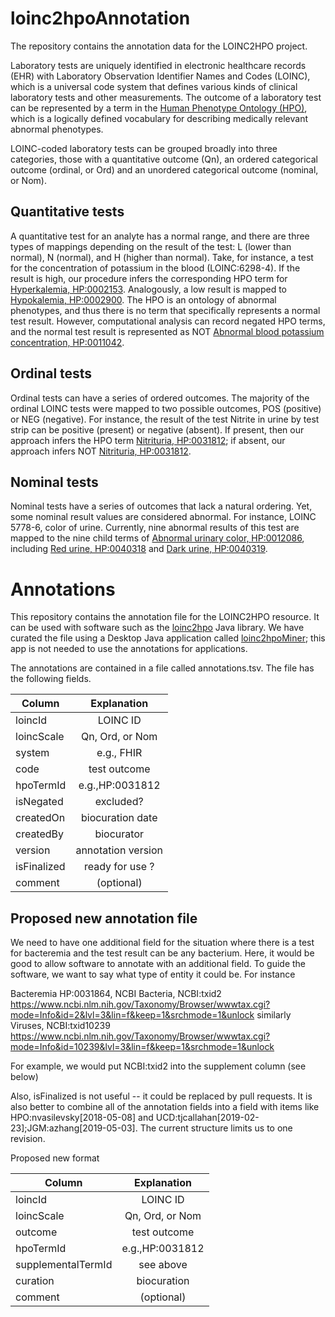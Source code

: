# loinc2hpoAnnotation

The repository contains the annotation data for the LOINC2HPO project.

Laboratory tests  are uniquely identified in electronic healthcare records (EHR) with Laboratory Observation Identifier Names and Codes (LOINC), which is a universal code system that defines various kinds of clinical laboratory tests and other measurements. 
The outcome of a laboratory test can be represented by a term in the [Human Phenotype Ontology (HPO)](https://hpo.jax.org/app/), which is a logically defined vocabulary for describing medically relevant abnormal phenotypes.


LOINC-coded laboratory tests can be grouped broadly into three categories, those with a quantitative outcome (Qn), an ordered categorical outcome (ordinal, or Ord) and an unordered categorical outcome (nominal, or Nom). 

## Quantitative tests

A quantitative test for an analyte has a normal range, and there are three types of mappings depending on the result of the test: L (lower than normal), N (normal), and H (higher than normal). Take, for instance, a test for the concentration of potassium in the blood (LOINC:6298-4). If the result is high, our procedure infers the corresponding HPO term for [Hyperkalemia, HP:0002153](https://hpo.jax.org/app/browse/term/HP:0002153). Analogously, a low result is mapped to [Hypokalemia, HP:0002900](https://hpo.jax.org/app/browse/term/HP:0002900). The HPO is an ontology of abnormal phenotypes, and thus there is no term that specifically represents a normal test result. However, computational analysis can record negated HPO terms, and the normal test result is represented as NOT [Abnormal blood potassium concentration, HP:0011042](https://hpo.jax.org/app/browse/term/HP:0011042).

## Ordinal tests

Ordinal tests can have a series of ordered outcomes. The majority of the ordinal LOINC tests were mapped to two possible outcomes, POS (positive) or NEG (negative). For instance, the result of the test Nitrite in urine by test strip can be positive (present) or negative (absent). If present, then our approach infers the HPO term [Nitrituria, HP:0031812](https://hpo.jax.org/app/browse/term/HP:0031812); if absent, our approach infers NOT [Nitrituria, HP:0031812](https://hpo.jax.org/app/browse/term/HP:0031812).


## Nominal tests

Nominal tests have a series of outcomes that lack a natural ordering. Yet, some nominal result values are considered abnormal. For instance, LOINC 5778-6, color of urine. Currently, nine abnormal results of this test are mapped to the nine child terms of [Abnormal urinary color, HP:0012086](https://hpo.jax.org/app/browse/term/HP:0012086), including [Red urine, HP:0040318](https://hpo.jax.org/app/browse/term/HP:0040318) and [Dark urine, HP:0040319](https://hpo.jax.org/app/browse/term/HP:0040319).

# Annotations

This repository contains the annotation file for the LOINC2HPO resource. It can be used with software such as the
[loinc2hpo](https://github.com/monarch-initiative/loinc2hpo) Java library. We have curated the file using a Desktop Java application called [loinc2hpoMiner](https://github.com/pnrobinson/loinc2hpoMiner); this app is not needed to use the annotations for applications.

The annotations are contained in a file called annotations.tsv. The file has the following fields.

| Column     |     Explanation      |
|------------|:--------------------:|
| loincId    |  LOINC ID            |
| loincScale |  Qn, Ord, or Nom     |
| system     | e.g., FHIR           |
| code       | test outcome         |
| hpoTermId  |  e.g.,HP:0031812     |
| isNegated  |  excluded?           |
| createdOn  | biocuration date     |
| createdBy  | biocurator           |
| version    | annotation version   |
| isFinalized| ready for use ?      |
| comment    | (optional)           |


## Proposed new annotation file

We need to have one additional field for the situation where there is a test for bacteremia and the test result can be any bacterium. Here, it would be good to allow software to annotate with an additional field. To guide the software, we want to
say what type of entity it could be. For instance

Bacteremia HP:0031864, NCBI Bacteria, NCBI:txid2
https://www.ncbi.nlm.nih.gov/Taxonomy/Browser/wwwtax.cgi?mode=Info&id=2&lvl=3&lin=f&keep=1&srchmode=1&unlock
similarly Viruses, NCBI:txid10239
https://www.ncbi.nlm.nih.gov/Taxonomy/Browser/wwwtax.cgi?mode=Info&id=10239&lvl=3&lin=f&keep=1&srchmode=1&unlock

For example, we would put NCBI:txid2 into the supplement column (see below)


Also, isFinalized is not useful -- it could be replaced by pull requests. It is also better to combine all of the annotation fields into a field with items like HPO:nvasilevsky[2018-05-08] and UCD:tjcallahan[2019-02-23];JGM:azhang[2019-05-03]. The
current structure limits us to one revision.

Proposed new format


| Column             |     Explanation      |
|--------------------|:--------------------:|
| loincId            |  LOINC ID            |
| loincScale         |  Qn, Ord, or Nom     |
| outcome            | test outcome         |     
| hpoTermId          |  e.g.,HP:0031812     |
| supplementalTermId |  see above           |
| curation           | biocuration          |
| comment            | (optional)           |
